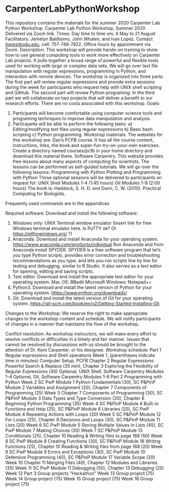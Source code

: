 # CarpenterLabPythonWorkshop
This repository contains the materials for the summer 2020 Carpenter Lab Python Workshop.
Carpenter Lab Python Workshop, Summer 2020
Delivered via Zoom link.
Times: Day time to time xm; 4 May to 21 August
Facilitators:
Jemelyn Baldisimo, John Whalen, and Ivan Lopez.  Contact ilopez@odu.edu, cell: 757-748-7922.  Office hours by appointment via Zoom.
Description:
This workshop will provide hands-on training to show how to use general computing tools to work more effectively on Carpenter Lab projects. It pulls together a broad range of powerful and flexible tools used for working with large or complex data sets. We will go over text file manipulation with regular expressions, programming in Python, and interaction with remote devices.  The workshop is organized into three parts. The first part will review regular expressions and provide extra sessions during the week for participants who request help with UNIX shell scripting and GitHub.  The second part will review Python programing.  In the third part we will collaborate on two projects that will deliver a benefit to our research efforts.  There are no costs associated with this workshop.
Goals:
1. Participants will become comfortable using computer science tools and programing techniques to improve data manipulation and analysis.
2. Participants will be able to perform the following tasks:
a)	Editing/modifying text files using regular expressions 
b)	Basic bash scripting 
c)	Python programming.
Workshop materials:
The websites for this workshop are:
Dan’s PCFB course.  It has all the course content, instructions, links, the book and super-fun-try-on-your-own exercises. Create a directory named courses/pcfb in your home directory and download this material there.
Software Carpentry.  This website provides free lessons about many aspects of computing for scientists.  The lessons can be performed as self-guided tutorials.  We will go over the following lessons:
Programming with Python
Plotting and Programming with Python
These optional sessions will be delivered to participants on request for:
UNIX Shell Modules 1-4 (1:45 hours)
Git Modules 1-9 (2:00 hours)
The book is: Haddock, S. H. D. and Dunn, C. W. (2010). Practical Computing for Biologists.

Frequently used commands are in the appendices

Required software:
Download and install the following software:
1)	Windows only: UNIX Terminal window emulator
(Insert link for free Windows terminal emulator here. Is PuTTY ok? Or https://gitforwindows.org/ ?)
2)	Anaconda.  Download and install Anaconda for your operating system.
https://www.anaconda.com/products/individual
Run Anaconda and from Anaconda install SPYDER.  SPYDER is a free software program that let’s you type Python scripts, provides error correction and troubleshooting recommendations as you type, and lets you run scripts line by line for testing and debugging, similar to R Studio.  It also serves as a text editor for opening, editing and saving scripts.
3)	Text editor.  Download and install the appropriate text editor for your operating system.
Mac OS: BBedit
Microsoft Windows: Notepad++
4)	Python3.  Download and install the latest version of Python for your operating system.
https://www.python.org/downloads/
5) Git. Download and install the latest version of Git for your operating system.
https://git-scm.com/book/en/v2/Getting-Started-Installing-Git


Changes to the Workshop: 
We reserve the right to make appropriate changes to the workshop content and schedule.  We will notify participants of changes in a manner that maintains the flow of the workshop.

Conflict resolution: 
As workshop instructors, we will make every effort to resolve conflicts or difficulties in a timely and fair manner. Issues that cannot be resolved by discussions with us should be brought to the attention of Dr. Kent Carpenter, or his designee. 
Workshop schedule:
Part 1 Regular expressions and Shell operations
Week 1, (parentheses indicate time in minutes)
Computer Setup, PCFB Chapter 2 Regular Expressions: Powerful Search & Replace (35 min), Chapter 3 Exploring the Flexibility of Regular Expressions (40)
Optional, UNIX Shell, Software Carpentry Modules 1-4
Optional, Git, Software Carpentry Modules 1-9
Part 2 Programming with Python
Week 2
SC PwP Module 1 Python Fundamentals (30), SC P&PinP Module 2 Variables and Assignment (20), Chapter 7 Components of Programming (25)
Week 3
Chapter 7 Components of Programming (30), SC P&PinP Module 3 Data Types and Type Conversion (20), Chapter 8 Beginning Python Programming (35)
Week 4
SC P&PinP Module 4 Built-in Functions and Help (25), SC P&PinP Module 6 Libraries (20), SC PwP Module 4 Repeating Actions with Loops (30)
Week 5
SC P&PinP Module 12 For Loops (25), Chapter 9 Decisions and Loops (30), SC P&PinP Module 11 Lists (20) 
Week 6
SC PwP Module 5 Storing Multiple Values in Lists (45), SC PwP Module 7 Making Choices (30)
Week 7
SC P&PinP Module 13 Conditionals (25), Chapter 10 Reading & Writing files to page 188 (50)
Week 8
SC PwP Module 8 Creating Functions (30), SC P&PinP Module 16 Writing Functions (25), Chapter 10 Reading & Writing files from page 188 (20)
Week 9
SC PwP Module 9 Errors and Exceptions (30), SC PwP Module 10 Defensive Programming (40), SC P&PinP Module 17 Variable Scope (20)
Week 10
Chapter 11 Merging Files (40), Chapter 12 Modules and Libraries (35)
Week 11
SC PwP Module 11 Debugging (50), Chapter 13 Debugging (25)
Week 12
Part 3 Group projects “Hackathon”
Week 13
Group project (75)
Week 14
Group project (75)
Week 15
Group project (75)
Week 16
Group project (75)
